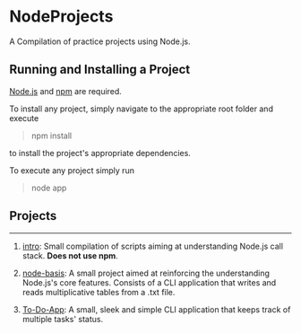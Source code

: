 # NodeProjects

A Compilation of practice projects using Node.js.

## Running and Installing a Project

[Node.js](https://nodejs.org) and [npm](https://www.npmjs.com) are required.

To install any project, simply navigate to the appropriate root folder and execute

> npm install

to install the project's appropriate dependencies.

To execute any project simply run

> node app

## Projects

---

1. [intro](1-intro/): Small compilation of scripts aiming at understanding Node.js call stack. **Does not use npm**.

2. [node-basis](2-node-basis/): A small project aimed at reinforcing the understanding Node.js's core features. Consists of a CLI application that writes and reads multiplicative tables from a .txt file.

3. [To-Do-App](3-To-Do-App/): A small, sleek and simple CLI application that keeps track of multiple tasks' status.
